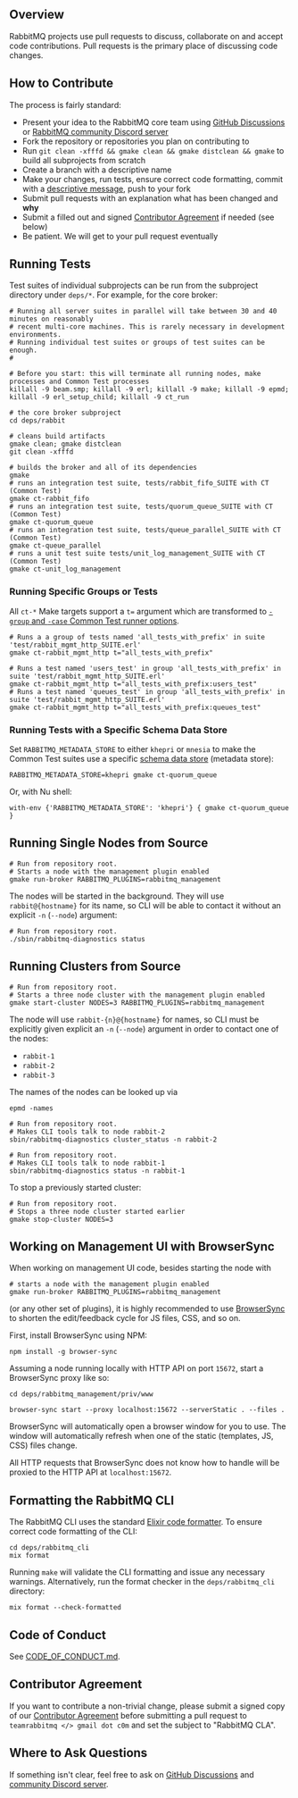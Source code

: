 ## Overview

RabbitMQ projects use pull requests to discuss, collaborate on and accept code contributions.
Pull requests is the primary place of discussing code changes.

## How to Contribute

The process is fairly standard:

 * Present your idea to the RabbitMQ core team using [GitHub Discussions](https://github.com/rabbitmq/rabbitmq-server/discussions) or [RabbitMQ community Discord server](https://rabbitmq.com/discord)
 * Fork the repository or repositories you plan on contributing to
 * Run `git clean -xfffd && gmake clean && gmake distclean && gmake` to build all subprojects from scratch
 * Create a branch with a descriptive name
 * Make your changes, run tests, ensure correct code formatting, commit with a [descriptive message](https://tbaggery.com/2008/04/19/a-note-about-git-commit-messages.html), push to your fork
 * Submit pull requests with an explanation what has been changed and **why**
 * Submit a filled out and signed [Contributor Agreement](https://github.com/rabbitmq/cla) if needed (see below)
 * Be patient. We will get to your pull request eventually


## Running Tests

Test suites of individual subprojects can be run from the subproject directory under
`deps/*`. For example, for the core broker:

``` shell
# Running all server suites in parallel will take between 30 and 40 minutes on reasonably
# recent multi-core machines. This is rarely necessary in development environments.
# Running individual test suites or groups of test suites can be enough.
#

# Before you start: this will terminate all running nodes, make processes and Common Test processes
killall -9 beam.smp; killall -9 erl; killall -9 make; killall -9 epmd; killall -9 erl_setup_child; killall -9 ct_run

# the core broker subproject
cd deps/rabbit

# cleans build artifacts
gmake clean; gmake distclean
git clean -xfffd

# builds the broker and all of its dependencies
gmake
# runs an integration test suite, tests/rabbit_fifo_SUITE with CT (Common Test)
gmake ct-rabbit_fifo
# runs an integration test suite, tests/quorum_queue_SUITE with CT (Common Test)
gmake ct-quorum_queue
# runs an integration test suite, tests/queue_parallel_SUITE with CT (Common Test)
gmake ct-queue_parallel
# runs a unit test suite tests/unit_log_management_SUITE with CT (Common Test)
gmake ct-unit_log_management
```

### Running Specific Groups or Tests

All `ct-*` Make targets support a `t=` argument which are transformed to [`-group` and `-case` Common Test runner options](https://www.erlang.org/doc/apps/common_test/run_test_chapter.html).

``` shell
# Runs a a group of tests named 'all_tests_with_prefix' in suite 'test/rabbit_mgmt_http_SUITE.erl'
gmake ct-rabbit_mgmt_http t="all_tests_with_prefix"

# Runs a test named 'users_test' in group 'all_tests_with_prefix' in suite 'test/rabbit_mgmt_http_SUITE.erl'
gmake ct-rabbit_mgmt_http t="all_tests_with_prefix:users_test"
# Runs a test named 'queues_test' in group 'all_tests_with_prefix' in suite 'test/rabbit_mgmt_http_SUITE.erl'
gmake ct-rabbit_mgmt_http t="all_tests_with_prefix:queues_test"
```

### Running Tests with a Specific Schema Data Store

Set `RABBITMQ_METADATA_STORE` to either `khepri` or `mnesia` to make the Common Test suites
use a specific [schema data store]() (metadata store):

``` shell
RABBITMQ_METADATA_STORE=khepri gmake ct-quorum_queue
```

Or, with Nu shell:

```nu
with-env {'RABBITMQ_METADATA_STORE': 'khepri'} { gmake ct-quorum_queue }
```


## Running Single Nodes from Source

``` shell
# Run from repository root.
# Starts a node with the management plugin enabled
gmake run-broker RABBITMQ_PLUGINS=rabbitmq_management
```

The nodes will be started in the background. They will use `rabbit@{hostname}` for its name, so CLI will be able to contact
it without an explicit `-n` (`--node`) argument:

```shell
# Run from repository root.
./sbin/rabbitmq-diagnostics status
```

## Running Clusters from Source

``` shell
# Run from repository root.
# Starts a three node cluster with the management plugin enabled
gmake start-cluster NODES=3 RABBITMQ_PLUGINS=rabbitmq_management
```

The node will use `rabbit-{n}@{hostname}` for names, so CLI must
be explicitly given explicit an `-n` (`--node`) argument in order to
contact one of the nodes:

 * `rabbit-1`
 * `rabbit-2`
 * `rabbit-3`

The names of the nodes can be looked up via

``` shell
epmd -names
```

``` shell
# Run from repository root.
# Makes CLI tools talk to node rabbit-2
sbin/rabbitmq-diagnostics cluster_status -n rabbit-2

# Run from repository root.
# Makes CLI tools talk to node rabbit-1
sbin/rabbitmq-diagnostics status -n rabbit-1
```

To stop a previously started cluster:

``` shell
# Run from repository root.
# Stops a three node cluster started earlier
gmake stop-cluster NODES=3
```


## Working on Management UI with BrowserSync

When working on management UI code, besides starting the node with

``` shell
# starts a node with the management plugin enabled
gmake run-broker RABBITMQ_PLUGINS=rabbitmq_management
```

(or any other set of plugins), it is highly recommended to use [BrowserSync](https://browsersync.io/#install)
to shorten the edit/feedback cycle for JS files, CSS, and so on.

First, install BrowserSync using NPM:

``` shell
npm install -g browser-sync
```

Assuming a node running locally with HTTP API on port `15672`, start
a BrowserSync proxy like so:

``` shell
cd deps/rabbitmq_management/priv/www

browser-sync start --proxy localhost:15672 --serverStatic . --files .
```

BrowserSync will automatically open a browser window for you to use. The window
will automatically refresh when one of the static (templates, JS, CSS) files change.

All HTTP requests that BrowserSync does not know how to handle will be proxied to
the HTTP API at `localhost:15672`.


## Formatting the RabbitMQ CLI

The RabbitMQ CLI uses the standard [Elixir code formatter](https://hexdocs.pm/mix/main/Mix.Tasks.Format.html). To ensure correct code formatting of the CLI:

```
cd deps/rabbitmq_cli
mix format
```

Running `make` will validate the CLI formatting and issue any necessary warnings. Alternatively, run the format checker in the `deps/rabbitmq_cli` directory:

```
mix format --check-formatted
```

## Code of Conduct

See [CODE_OF_CONDUCT.md](./CODE_OF_CONDUCT.md).

## Contributor Agreement

If you want to contribute a non-trivial change, please submit a signed copy of our
[Contributor Agreement](https://github.com/rabbitmq/cla) before submitting
a pull request to `teamrabbitmq </> gmail dot c0m` and set the subject to "RabbitMQ CLA".

## Where to Ask Questions

If something isn't clear, feel free to ask on [GitHub Discussions](https://github.com/rabbitmq/rabbitmq-server/discussions)
and [community Discord server](https://rabbitmq.com/discord).
